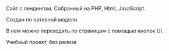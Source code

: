 <p>Сайт с лендингом. Собранный на PHP, Html, JavaScript.</p>
<p>Создан по нативной модели.</p>
<p>В нем можно переходить по страницам с помощью кнопок UI.</p>
<p>Учебный проект, без релиза</p>
 
 
